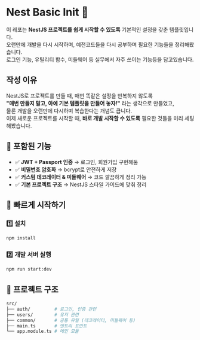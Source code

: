 # Nest Basic Init 🚀  
이 레포는 **NestJS 프로젝트를 쉽게 시작할 수 있도록** 기본적인 설정을 갖춘 템플릿입니다.  
오랜만에 개발을 다시 시작하며, 예전코드들을 다시 공부하며 필요한 기능들을 정리해봤습니다.  
로그인 기능, 유틸리티 함수, 미들웨어 등 실무에서 자주 쓰이는 기능등을 담고있습니다.  

## 작성 이유
NestJS로 프로젝트를 만들 때, 매번 똑같은 설정을 반복하지 않도록  
**"매번 만들지 말고, 아예 기본 템플릿을 만들어 놓자!"** 라는 생각으로 만들었고,  
물론 개발을 오랜만에 다시하며 복습한다는 개념도 큽니다.  
이제 새로운 프로젝트를 시작할 때, **바로 개발 시작할 수 있도록** 필요한 것들을 미리 세팅해봤습니다.  

## 📌 포함된 기능  
- ✅ **JWT + Passport 인증** → 로그인, 회원가입 구현해둠  
- ✅ **비밀번호 암호화** → bcrypt로 안전하게 저장  
- ✅ **커스텀 데코레이터 & 미들웨어** → 코드 깔끔하게 정리 가능  
- ✅ **기본 프로젝트 구조** → NestJS 스타일 가이드에 맞춰 정리  

## 🚀 빠르게 시작하기  
### 1️⃣ 설치  
```bash
npm install
```

### 2️⃣ 개발 서버 실행
```bash
npm run start:dev
```

## 📂 프로젝트 구조 
```bash
src/
├── auth/         # 로그인, 인증 관련
├── users/        # 유저 관련
├── common/       # 공통 유틸 (데코레이터, 미들웨어 등)
├── main.ts       # 엔트리 포인트
└── app.module.ts # 메인 모듈
```
